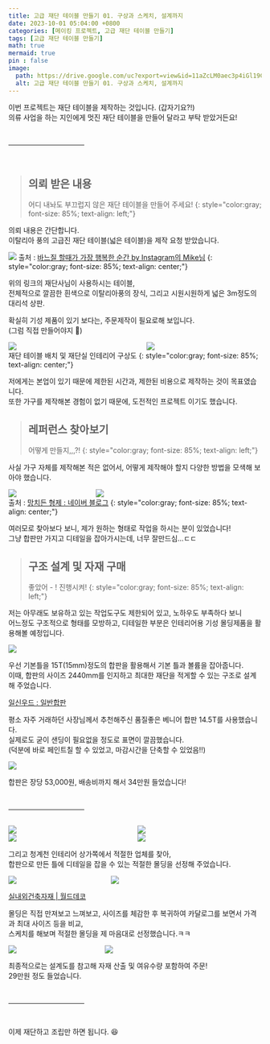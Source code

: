 ```yaml
---
title: 고급 재단 테이블 만들기 01. 구상과 스케치, 설계까지
date: 2023-10-01 05:04:00 +0800
categories: [메이킹 프로젝트, 고급 재단 테이블 만들기]
tags: [고급 재단 테이블 만들기]
math: true
mermaid: true
pin : false
image:
  path: https://drive.google.com/uc?export=view&id=11aZcLM0aec3p4iGl19COMiOIfzHUAWFD
  alt: 고급 재단 테이블 만들기 01. 구상과 스케치, 설계까지
---
```


이번 프로젝트는 재단 테이블을 제작하는 것입니다. (갑자기요?!)  
의류 사업을 하는 지인에게 멋진 재단 테이블을 만들어 달라고 부탁 받았거든요!

<!-- 중간 바 -->
<br>
<hr style="width: 30%">
<br>

<!-- 소제목 -->
> ## 의뢰 받은 내용
> 어디 내놔도 부끄럽지 않은 재단 테이블을 만들어 주세요!
> {: style="color:gray; font-size: 85%; text-align: left;"}

의뢰 내용은 간단합니다.  
이탈리아 풍의 고급진 재단 테이블(넓은 테이블)을 제작 요청 받았습니다.

<img src="https://drive.google.com/uc?export=view&id=112sI8sYvdFiHv6VRAsdNoZGy9nMpmhMl">
<!-- 이미지 설명 -->
출처 : <a href="https://www.instagram.com/p/CIX_a1ggrg7/?utm_source=ig_web_copy_link&igshid=MzRlODBiNWFlZA==">바느질 할때가 가장 행복한 순간 by Instagram의 Mike님</a>
{: style="color:gray; font-size: 85%; text-align: center;"}

위의 링크의 재단사님이 사용하시는 테이블,  
전체적으로 깔끔한 흰색으로 이탈리아풍의 장식, 그리고 시원시원하게 넓은 3m정도의 대리석 상판.  

확실히 기성 제품이 있기 보다는, 주문제작이 필요로해 보입니다.  
(그럼 직접 만들어야지 🤩)

<!-- 이미지 2장 콜라주 -->
<div style="width: 53.5%; height: auto; float:left;">
  <img src="https://drive.google.com/uc?export=view&id=11YHZWAbz-k1JYXAOaTRQ-eRtBebQAvJi&usp"> 
</div>
<div style="width: 45.5%; height: auto; float:right;">
  <img src="https://drive.google.com/uc?export=view&id=11XSlsi6VC7UTt5ByYwH_F1uxDPZTxp6f&usp"> 
</div><div style="clear:both;"></div>
재단 테이블 배치 및 재단실 인테리어 구상도
{: style="color:gray; font-size: 85%; text-align: center;"}

저에게는 본업이 있기 때문에 제한된 시간과, 제한된 비용으로 제작하는 것이 목표였습니다.  
또한 가구를 제작해본 경험이 없기 때문에, 도전적인 프로젝트 이기도 했습니다.  

<!-- 소제목 -->
> ## 레퍼런스 찾아보기
> 어떻게 만들지,,,?!
> {: style="color:gray; font-size: 85%; text-align: left;"}

사실 가구 자체를 제작해본 적은 없어서, 어떻게 제작해야 할지 다양한 방법을 모색해 보아야 했습니다.  

<!-- 이미지 2장 콜라주 -->
<div style="width: 33.5%; height: auto; float:left;">
  <img src="https://drive.google.com/uc?export=view&id=11Msg5nhj2GiQzXxh2vPQ0AtD2H2Azehe&usp"> 
</div>
<div style="width: 65.5%; height: auto; float:right;">
  <img src="https://drive.google.com/uc?export=view&id=10_yrEFRXk-czut_Gjpei-m8JN4irhDzM&usp">  
</div><div style="clear:both;"></div>
출처 : <a href="https://www.instagram.com/p/Cp4hVeOL6yF/?utm_source=ig_web_copy_link&igshid=MzRlODBiNWFlZA==">망치든 형제 : 네이버 블로그</a>
{: style="color:gray; font-size: 85%; text-align: center;"}

여러모로 찾아보다 보니, 제가 원하는 형태로 작업을 하시는 분이 있었습니다!  
그냥 합판만 가지고 디테일을 잡아가시는데, 너무 잘만드심...ㄷㄷ  

<!-- 소제목 -->
> ## 구조 설계 및 자재 구매
> 좋았어 - ! 진행시켜!
> {: style="color:gray; font-size: 85%; text-align: left;"}

저는 아무래도 보유하고 있는 작업도구도 제한되어 있고, 노하우도 부족하다 보니  
어느정도 구조적으로 형태를 모방하고, 디테일한 부분은 인테리어용 기성 몰딩제품을 활용해볼 예정입니다.  

<img src="https://drive.google.com/uc?export=view&id=11Adzr4PgtOFjxAFOf1RigyzIwPqo-jzn&usp"> 

우선 기본틀을 15T(15mm)정도의 합판을 활용해서 기본 틀과 볼륨을 잡아줍니다.  
이때, 합판의 사이즈 2440mm를 인지하고 최대한 재단을 적게할 수 있는 구조로 설계해 주었습니다.

​<a href="http://ilsinwood.adwinkorea.kr/">일신우드 : 일반합판</a>

평소 자주 거래하던 사장님께서 추천해주신 품질좋은 베니어 합판 14.5T를 사용했습니다.  
실제로도 굳이 샌딩이 필요없을 정도로 표면이 깔끔했습니다.  
(덕분에 바로 페인트칠 할 수 있었고, 마감시간을 단축할 수 있었음!!)

<img src="https://drive.google.com/uc?export=view&id=11SFqmSN5XbcXoAM8uTC769yz9Aw9WE9E&usp"> 

합판은 장당 53,000원, 배송비까지 해서 34만원 들었습니다!

<!-- 중간 바 -->
<br>
<hr style="width: 30%">
<br>

<!-- 이미지 2장 콜라주 -->
<div style="width: 49%; height: auto; float:left;">
  <img src="https://drive.google.com/uc?export=view&id=10_FVcwq_D-OF9-ycXY7GkbpFinyjvqvh&usp"> 
</div>
<div style="width: 49%; height: auto; float:right;">
  <img src="https://drive.google.com/uc?export=view&id=11HRsrj8F0SY8sLvdtGaKlBTyv2Guo5FJ&usp"> 
</div><div style="clear:both;"></div>

<!-- 이미지 2장 콜라주 -->
<div style="width: 49%; height: auto; float:left;">
  <img src="https://drive.google.com/uc?export=view&id=11TKYzhu5UOBP7N4b6uwTxrhiCZESdH-o&usp"> 
</div>
<div style="width: 49%; height: auto; float:right;">
  <img src="https://drive.google.com/uc?export=view&id=10y7koIKgthG7aF1OoGre88beEv6DqgNS&usp"> 
</div><div style="clear:both;"></div>

그리고 청계천 인테리어 상가쪽에서 적절한 업체를 찾아,  
합판으로 만든 틀에 디테일을 잡을 수 있는 적절한 몰딩을 선정해 주었습니다.

<!-- 이미지 2장 콜라주 -->
<div style="width: 39.5%; height: auto; float:left;">
  <img src="https://drive.google.com/uc?export=view&id=11DChqi9MTEheKsgHLJqndahWepFl_mPV&usp"> 
</div>
<div style="width: 59.5%; height: auto; float:right;">
  <img src="https://drive.google.com/uc?export=view&id=10pnSgXOeFLTXhdCTcOvvSCPdN8oLQARE&usp"> 
</div><div style="clear:both;"></div>
 
​<a href="https://www.wddeco.com/">실내외건축자재 | 월드데코</a>

몰딩은 직접 만져보고 느껴보고, 사이즈를 체감한 후 복귀하여 카달로그를 보면서 가격과 최대 사이즈 등을 비교,  
스케치를 해보며 적절한 몰딩을 제 마음대로 선정했습니다.ㅋㅋ

<!-- 이미지 2장 콜라주 -->
<div style="width: 37%; height: auto; float:left;">
  <img src="https://drive.google.com/uc?export=view&id=11UwwqaDNCkGf_vOq70Hm4fplu_SYaTzi&usp">
</div>
<div style="width: 62%; height: auto; float:right;">
  <img src="https://drive.google.com/uc?export=view&id=11THgnSWyrablpT5f6oFWWAb1OwqwXSHQ&usp"> 
</div><div style="clear:both;"></div>

최종적으로는 설계도를 참고해 자재 산출 및 여유수량 포함하여 주문!  
29만원 정도 들었습니다.

<!-- 중간 바 -->
<br>
<hr style="width: 30%">
<br>

이제 재단하고 조립만 하면 됩니다. 😆